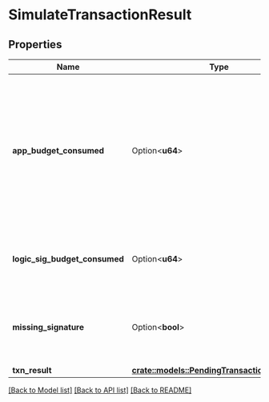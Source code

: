 # SimulateTransactionResult

## Properties

Name | Type | Description | Notes
------------ | ------------- | ------------- | -------------
**app_budget_consumed** | Option<**u64**> | Budget used during execution of an app call transaction. This value includes budged used by inner app calls spawned by this transaction. | [optional]
**logic_sig_budget_consumed** | Option<**u64**> | Budget used during execution of a logic sig transaction. | [optional]
**missing_signature** | Option<**bool**> | A boolean indicating whether this transaction is missing signatures | [optional]
**txn_result** | [**crate::models::PendingTransactionResponse**](PendingTransactionResponse.md) |  |

[[Back to Model list]](../README.md#documentation-for-models) [[Back to API list]](../README.md#documentation-for-api-endpoints) [[Back to README]](../README.md)
